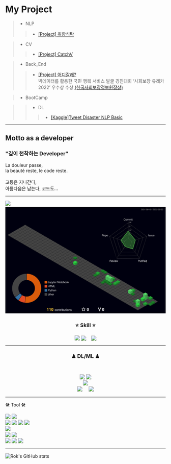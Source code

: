   <!--
![header](https://capsule-render.vercel.app/api?type=waving&color=ffffff&height=300&section=header&text=Rok's%20Github&fontSize=90&animation=fadeIn&fontAlignY=38&desc=The%20target%20Domain%20:%20DA/CV/NLP&descAlignY=51&descAlign=62)
  -->
 # My Project

> * NLP
>> * [[Project] 취향식탁](https://adaptable-newsboy-3bc.notion.site/ppt-bf8e30a6595c4fc098071ab75f9bce4a)

> * CV
>> * [[Project] CatchV](https://www.notion.so/da92758cda7743d09a4b6931a3605e16)

> * Back_End
>> * [[Project] 어디갈래?](https://www.notion.so/ppt_-bf44dd782a7e4a919b50d95d03a00709)<br>
빅데이터를 활용한 국민 행복 서비스 발굴 경진대회  ‘사회보장 유레카 2022’ 우수상 수상
<a href="https://www.etnews.com/20220720000253">(한국사회보장정보원장상)</a>

> * BootCamp
<!--
>> * ML
>>> * [[Kaggle]Porto Seguro 데이터셋 연습](https://github.com/xilverh0ya/MyStudy/tree/master/06_Mini_Project/Kaggle_01_Porto%20Seguro%20Dataset%20Prac)
-->
>> * DL
>>> * [[Kaggle]Tweet Disaster NLP Basic](https://github.com/xilverh0ya/MyStudy/tree/master/06_Mini_Project/Kaggle_02_Narutal%20Language%20Processing%20with%20Disaster%20Tweets)


___
<h2 align='left'>  Motto as a developer  </h2>
<p align='left'>
<h3><p align='left'>  "깊이 천착하는  Developer"  </p></h3>
La douleur passe,<br>
la beauté reste, le code reste.<br>
  <br>
고통은 지나간다,<br>
아름다움은 남는다, 코드도…

___
<img src="https://velog.velcdn.com/images/sungrok7/post/55ba40f7-c2cc-449b-930d-da30e467d6a2/image.png" width="900" />
<img src="./profile-3d-contrib/profile-night-green.svg" width="900" />





<h3><p align='center'> ⭐ Skill ⭐ </p></h3>
<p align='center'>
  <img src="https://user-images.githubusercontent.com/99625198/187715481-c177d947-3668-4df6-a75f-35a37004ce5c.png" width="150"  style="vertical-align:top"/>
  <img src="https://velog.velcdn.com/images/sungrok7/post/0b7634fe-c038-4be1-b819-3e1607ebbaf9/image.png" width="180" style="vertical-align:bottom"/>
&nbsp;&nbsp;
  <img src="https://velog.velcdn.com/images/sungrok7/post/77a5b4d0-036c-4b41-824f-1ecda6352551/image.png" width="130" style="vertical-align:bottom"/>

  <!--
  <img src="https://img.shields.io/badge/Spring-6DB33F?style=flat-square&logo=Spring&logoColor=white"/>
  <img src="https://img.shields.io/badge/jQuery-0769AD?style=flat-square&logo=jQuery&logoColor=white"/>
  <img src="https://img.shields.io/badge/JavaScript-F7DF1E?style=flat-square&logo=JavaScript&logoColor=black"/>
  <img src="https://velog.velcdn.com/images/sungrok7/post/dfce3984-ee26-4820-83b4-bef44bbd0402/image.png" width="80" style="vertical-align:top"/>
  -->
</p>

___


<h3><p align='center'> ♟ DL/ML ♟ </p></h3>
<br>
<p align='center'>
  <img src="https://velog.velcdn.com/images/sungrok7/post/08ee276f-7553-4af2-9598-85adf6b0f1ce/image.png" width="180"/>
  <img src="https://velog.velcdn.com/images/sungrok7/post/401b16b4-9f3b-4c51-a14b-d782d750fe91/image.png" width="180"/>
  <br>
  <img src="https://opencv.org/wp-content/uploads/2020/07/OpenCV_logo_black-2.png" width="100"/>
  <br>
  <img src="https://upload.wikimedia.org/wikipedia/commons/thumb/2/2d/Tensorflow_logo.svg/173px-Tensorflow_logo.svg.png?20170429160244" width="100"/>
  &nbsp;&nbsp;&nbsp;
  <img src="https://cdn.icon-icons.com/icons2/2699/PNG/512/pytorch_logo_icon_169823.png" width="180"/>
    <!--
  <img src="https://img.shields.io/badge/Keras-D00000?logo=Keras&logoColor=white"/>
  -->
</p>

___

<p align='left'> 🛠 Tool 🛠 </p>
<p align='left'>
  <img src="https://img.shields.io/badge/Eclipse-2C2255?logo=Eclipse IDE&logoColor=white"/>
  <img src="https://img.shields.io/badge/IntelliJ-000000?logo=IntelliJ IDEA&logoColor=white"/>
  <br>
  <img src="https://img.shields.io/badge/Jupyter-F37626?logo=Jupyter&logoColor=white"/>
  <img src="https://img.shields.io/badge/Anaconda-44A833?logo=Anaconda&logoColor=white"/>
  <img src="https://img.shields.io/badge/Google Colab-FFAE1A?logo=GoogleColab&logoColor=white"/>
  <img src="https://img.shields.io/badge/Pycharm-000000?logo=Pycharm&logoColor=white"/>
  <br>
  <img src="https://img.shields.io/badge/Visual Studio Code-007ACC?logo=Visual Studio Code&logoColor=white"/>
  <br>
  <img src="https://img.shields.io/badge/MySQL-4479A1?logo=MySQL&logoColor=white"/>
  <img src="https://img.shields.io/badge/Oracle-F80000?logo=Oracle&logoColor=white"/>
  <br>
  <img src="https://img.shields.io/badge/Slack-4A154B?logo=Slack&logoColor=white"/>
  <img src="https://img.shields.io/badge/Git-F05032?logo=Git&logoColor=white"/>
  <img src="https://img.shields.io/badge/Github-181717?logo=Github&logoColor=white"/>
  <br>
</p>


___


![Rok's GitHub stats](https://github-readme-stats.vercel.app/api?username=learningnrunning&&show_icons=true&theme=radical)

 <br>
   <!--
![Hits](https://hits.seeyoufarm.com/api/count/incr/badge.svg?url=https%3A%2F%2Fgithub.com%2Fxilverh0ya&count_bg=%2379C83D&title_bg=%23555555&icon=&icon_color=%23E7E7E7&title=hits&edge_flat=false)
      
![footer](https://capsule-render.vercel.app/api?section=footer&type=waving&color=8B00FF)

 -->      
